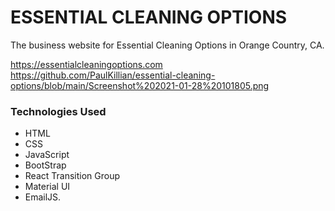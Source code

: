 # ESSENTIAL CLEANING OPTIONS

The business website for Essential Cleaning Options in Orange Country, CA.

https://essentialcleaningoptions.com
https://github.com/PaulKillian/essential-cleaning-options/blob/main/Screenshot%202021-01-28%20101805.png

### Technologies Used

- HTML 
- CSS
- JavaScript
- BootStrap
- React Transition Group
- Material UI
- EmailJS.
